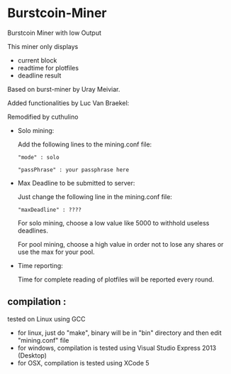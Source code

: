 Burstcoin-Miner
===========

Burstcoin Miner with low Output

This miner only displays
- current block
- readtime for plotfiles
- deadline result

Based on burst-miner by Uray Meiviar.

Added functionalities by Luc Van Braekel:

Remodified by cuthulino

+ Solo mining:

	Add the following lines to the mining.conf file:

	`"mode" : solo`

	`"passPhrase" : your passphrase here`


+ Max Deadline to be submitted to server:

	Just change the following line in the mining.conf file:

	`"maxDeadline" : ????`

	For solo mining, choose a low value like 5000 to withhold useless deadlines.

	For pool mining, choose a high value in order not to lose any shares or use the max for your pool.

+ Time reporting:

	Time for complete reading of plotfiles will be reported every round.


## compilation :
tested on Linux using GCC

+ for linux, just do "make", binary will be in "bin" directory and then edit "mining.conf" file
+ for windows, compilation is tested using Visual Studio Express 2013 (Desktop)
+ for OSX, compilation is tested using XCode 5
